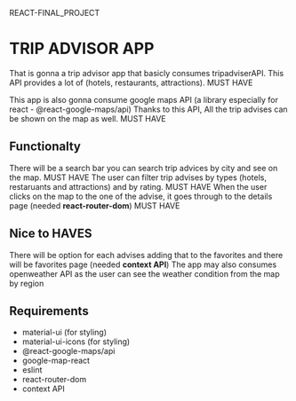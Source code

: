 REACT-FINAL_PROJECT
# TRIP ADVISOR APP

That is gonna a trip advisor app that basicly consumes tripadviserAPI. This API provides a lot of (hotels, restaurants, attractions). MUST HAVE

This app is also gonna consume google maps API (a library especially for react - @react-google-maps/api) Thanks to this API, All the trip advises can be shown on the map as well. MUST HAVE

## Functionalty

There will be a search bar you can search trip advices by city and see on the map. MUST HAVE
The user can filter trip advises by types (hotels, restaruants and attractions) and by rating. MUST HAVE
When the user clicks on the map to the one of the advise, it goes through to the details page (needed **react-router-dom**) MUST HAVE
## Nice to HAVES

There will be option for each advises adding that to the favorites and there will be favorites page (needed **context API**)
The app may also consumes openweather API as the user can see the weather condition from the map by region
## Requirements

- material-ui (for styling)
- material-ui-icons (for styling)
- @react-google-maps/api
- google-map-react
- eslint
- react-router-dom
- context API